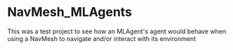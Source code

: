# NavMesh_MLAgents
This was a test project to see how an MLAgent's agent would behave when using a NavMesh to navigate and/or interact with its environment
